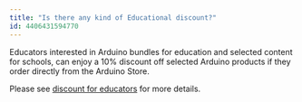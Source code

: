 ```yaml
---
title: "Is there any kind of Educational discount?"
id: 4406431594770
---
```


Educators interested in Arduino bundles for education and selected content for schools, can enjoy a 10% discount off selected Arduino products if they order directly from the Arduino Store.

Please see [discount for educators](https://store.arduino.cc/pages/educators) for more details.
